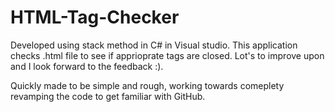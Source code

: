 # HTML-Tag-Checker
Developed using stack method in C# in Visual studio. This application checks .html file to see if apprioprate tags are closed. Lot's to improve upon and I look forward to the feedback :).

Quickly made to be simple and rough, working towards comeplety revamping the code to get familiar with GitHub.
